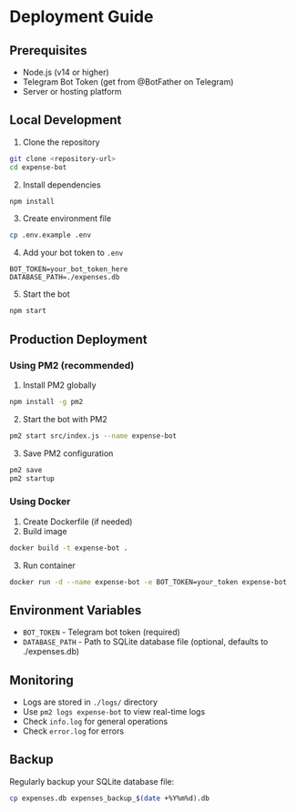 # Deployment Guide

## Prerequisites

- Node.js (v14 or higher)
- Telegram Bot Token (get from @BotFather on Telegram)
- Server or hosting platform

## Local Development

1. Clone the repository
```bash
git clone <repository-url>
cd expense-bot
```

2. Install dependencies
```bash
npm install
```

3. Create environment file
```bash
cp .env.example .env
```

4. Add your bot token to `.env`
```
BOT_TOKEN=your_bot_token_here
DATABASE_PATH=./expenses.db
```

5. Start the bot
```bash
npm start
```

## Production Deployment

### Using PM2 (recommended)

1. Install PM2 globally
```bash
npm install -g pm2
```

2. Start the bot with PM2
```bash
pm2 start src/index.js --name expense-bot
```

3. Save PM2 configuration
```bash
pm2 save
pm2 startup
```

### Using Docker

1. Create Dockerfile (if needed)
2. Build image
```bash
docker build -t expense-bot .
```

3. Run container
```bash
docker run -d --name expense-bot -e BOT_TOKEN=your_token expense-bot
```

## Environment Variables

- `BOT_TOKEN` - Telegram bot token (required)
- `DATABASE_PATH` - Path to SQLite database file (optional, defaults to ./expenses.db)

## Monitoring

- Logs are stored in `./logs/` directory
- Use `pm2 logs expense-bot` to view real-time logs
- Check `info.log` for general operations
- Check `error.log` for errors

## Backup

Regularly backup your SQLite database file:
```bash
cp expenses.db expenses_backup_$(date +%Y%m%d).db
```